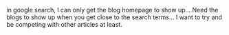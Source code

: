 in google search, I can only get the blog homepage to show up... Need the blogs to show up when you get close to the search terms... I want to try and be competing with other articles at least.